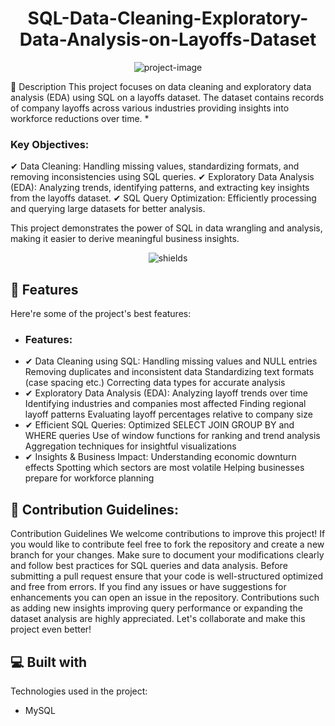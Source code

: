 <h1 align="center" id="title">SQL-Data-Cleaning-Exploratory-Data-Analysis-on-Layoffs-Dataset</h1>

<p align="center"><img src="https://socialify.git.ci/aloukik16/SQL-Data-Cleaning-Exploratory-Data-Analysis-on-Layoffs-Dataset/image?name=1&amp;theme=Light" alt="project-image"></p>

<p id="description">📌 Description This project focuses on data cleaning and exploratory data analysis (EDA) using SQL on a layoffs dataset. The dataset contains records of company layoffs across various industries providing insights into workforce reductions over time. 
  *<h3> Key Objectives: </h3>
✔ Data Cleaning: Handling missing values, standardizing formats, and removing inconsistencies using SQL queries.
✔ Exploratory Data Analysis (EDA): Analyzing trends, identifying patterns, and extracting key insights from the layoffs dataset.
✔ SQL Query Optimization: Efficiently processing and querying large datasets for better analysis.

This project demonstrates the power of SQL in data wrangling and analysis, making it easier to derive meaningful business insights.

<p align="center"><img src="https://img.shields.io/badge/mysql-4479A1.svg?style=for-the-badge&amp;logo=mysql&amp;logoColor=white" alt="shields"></p>

  
  
<h2>🧐 Features</h2>

Here're some of the project's best features:

* <h3>Features: </h3>
* ✔ Data Cleaning using SQL: Handling missing values and NULL entries Removing duplicates and inconsistent data Standardizing text formats (case spacing etc.) Correcting data types for accurate analysis
* ✔ Exploratory Data Analysis (EDA): Analyzing layoff trends over time Identifying industries and companies most affected Finding regional layoff patterns Evaluating layoff percentages relative to company             size
* ✔ Efficient SQL Queries: Optimized SELECT JOIN GROUP BY and WHERE queries Use of window functions for ranking and trend analysis Aggregation techniques for insightful visualizations
* ✔ Insights & Business Impact: Understanding economic downturn effects Spotting which sectors are most volatile Helping businesses prepare for workforce planning

<h2>🍰 Contribution Guidelines:</h2>

Contribution Guidelines We welcome contributions to improve this project! If you would like to contribute feel free to fork the repository and create a new branch for your changes. Make sure to document your modifications clearly and follow best practices for SQL queries and data analysis. Before submitting a pull request ensure that your code is well-structured optimized and free from errors. If you find any issues or have suggestions for enhancements you can open an issue in the repository. Contributions such as adding new insights improving query performance or expanding the dataset analysis are highly appreciated. Let's collaborate and make this project even better!

  
  
<h2>💻 Built with</h2>

Technologies used in the project:

*   MySQL
